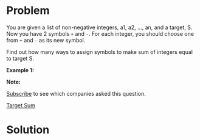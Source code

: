 
# Problem

You are given a list of non-negative integers, a1, a2, ..., an, and a target,
S. Now you have 2 symbols `+` and `-`. For each integer, you should choose one
from `+` and `-` as its new symbol.

Find out how many ways to assign symbols to make sum of integers equal to
target S.

**Example 1:**  

**Note:**  

[Subscribe](/subscribe/) to see which companies asked this question.



[Target Sum](https://leetcode.com/problems/target-sum)

# Solution



